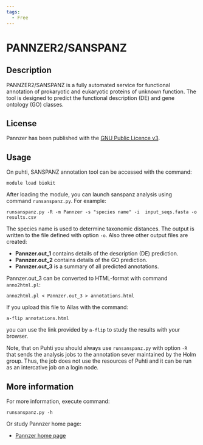```yaml
---
tags:
  - Free
---
```


# PANNZER2/SANSPANZ

## Description

PANNZER2/SANSPANZ is a fully automated service for functional annotation 
of prokaryotic and eukaryotic proteins of unknown function. The tool is 
designed to predict the functional description (DE) and gene ontology (GO) classes. 

## License

Pannzer has been published with the [GNU Public Licence v3](https://www.gnu.org/licenses/gpl-3.0.html).

## Usage

On puhti, SANSPANZ annotation tool can be accessed with the command:

    module load biokit

After loading the module, you can launch sanspanz analysis using command `runsanspanz.py`. For example:
```text
runsanspanz.py -R -m Pannzer -s "species name" -i  input_seqs.fasta -o results.csv
```
The species name is used to determine taxonomic distances. 
The output is written to the file defined with option `-o`.  Also three other output files are created:
* **Pannzer.out_1** contains details of the description (DE) prediction. 
* **Pannzer.out_2** contains details of the GO prediction. 
* **Pannzer.out_3** is a summary of all predicted annotations.

Pannzer.out_3 can be converted to HTML-format with command `anno2html.pl`:

```text
anno2html.pl < Pannzer.out_3 > annotations.html
```
If you upload this file to Allas with the command:
```text
a-flip annotations.html
```
you can use the link provided by `a-flip` to study the results with your browser.

Note, that on Puhti you should always use `runsanspanz.py` with option `-R` that sends the
analysis jobs to the annotation sever maintained by the Holm group. Thus, the job does not use 
the resources of Puhti and it can be run as an intercative job on a login node.

## More information

For more information, execute command:
```text
runsanspanz.py -h
```
Or study Pannzer home page:

*   [Pannzer home page](http://ekhidna2.biocenter.helsinki.fi/sanspanz/)
